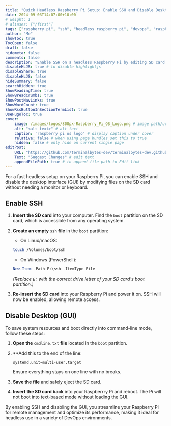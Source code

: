 ```yaml
---
title: "Quick Headless Raspberry Pi Setup: Enable SSH and Disable Desktop"
date: 2024-09-03T14:07:00+10:00
# weight: 1
# aliases: ["/first"]
tags: ["raspberry pi", "ssh", "headless raspberry pi", "devops", "raspberry pi configuration", "raspberry pi setup", "enable ssh", "remote management", "sd card configuration", "raspberry pi no gui", "raspberry pi cli", "systemd", "cmdline.txt", "linux", "iot", "raspberry pi for devops"]
author: "Me"
showToc: true
TocOpen: false
draft: false
hidemeta: false
comments: false
description: "Enable SSH on a headless Raspberry Pi by editing SD card files. Perfect for DevOps engineers managing devices remotely."
disableHLJS: true # to disable highlightjs
disableShare: true
disableHLJS: false
hideSummary: false
searchHidden: true
ShowReadingTime: true
ShowBreadCrumbs: true
ShowPostNavLinks: true
ShowWordCount: true
ShowRssButtonInSectionTermList: true
UseHugoToc: true
cover:
    image: /images/logos/800px-Raspberry_Pi_OS_Logo.png # image path/url
    alt: "<alt text>" # alt text
    caption: 'raspberry pi os logo' # display caption under cover
    relative: false # when using page bundles set this to true
    hidden: false # only hide on current single page
editPost:
    URL: "https://github.com/terminalbytes-dev/terminalbytes-dev.github.io/tree/main/content"
    Text: "Suggest Changes" # edit text
    appendFilePath: true # to append file path to Edit link
---
```


For a fast headless setup on your Raspberry Pi, you can enable SSH and disable the desktop interface (GUI) by modifying files on the SD card without needing a monitor or keyboard.

## Enable SSH

1. **Insert the SD card** into your computer. Find the `boot` partition on the SD card, which is accessible from any operating system.

1. **Create an empty** `ssh` **file** in the `boot` partition:
    - On Linux/macOS:
    ```sh
    touch /Volumes/boot/ssh
    ```
    - On Windows (PowerShell):
    ```powershell
    New-Item -Path E:\ssh -ItemType File
    ```
    _(Replace `E:` with the correct drive letter of your SD card's boot partition.)_

1. **Re-insert the SD card** into your Raspberry Pi and power it on. SSH will now be enabled, allowing remote access.

## Disable Desktop (GUI)

To save system resources and boot directly into command-line mode, follow these steps:

1. **Open the** `cmdline.txt` **file** located in the `boot` partition.

1. **Add this to the end of the line:

    ```
    systemd.unit=multi-user.target
    ```
    Ensure everything stays on one line with no breaks.

1. **Save the file** and safely eject the SD card.

1. **Insert the SD card back** into your Raspberrry Pi and reboot. The Pi will not boot into text-based mode without loading the GUI.

By enabling SSH and disabling the GUI, you streamline your Raspberry Pi for remote management and optimize its performance, making it ideal for headless use in a variety of DevOps environments.